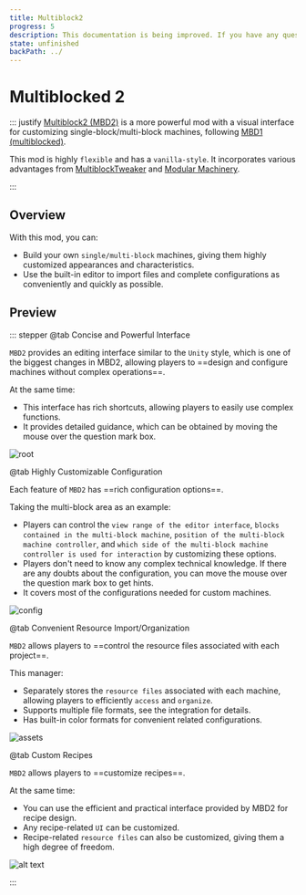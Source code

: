 ```yaml
---
title: Multiblock2
progress: 5
description: This documentation is being improved. If you have any questions, please feel free to leave a comment.
state: unfinished
backPath: ../
---
```


# Multiblocked 2
::: justify
[Multiblock2 (MBD2)](https://www.curseforge.com/minecraft/mc-mods/multiblocked2) is a more powerful mod with a visual interface for customizing single-block/multi-block machines, following [MBD1 (multiblocked)](https://www.curseforge.com/minecraft/mc-mods/multiblocktweaker).

This mod is highly `flexible` and has a `vanilla-style`. It incorporates various advantages from [MultiblockTweaker](https://www.curseforge.com/minecraft/mc-mods/multiblocktweaker) and [Modular Machinery](https://www.curseforge.com/minecraft/mc-mods/multiblocktweaker).

:::

## Overview

With this mod, you can:
- Build your own `single/multi-block` machines, giving them highly customized appearances and characteristics.
- Use the built-in editor to import files and complete configurations as conveniently and quickly as possible.

## Preview

::: stepper
@tab Concise and Powerful Interface

`MBD2` provides an editing interface similar to the `Unity` style, which is one of the biggest changes in MBD2, allowing players to ==design and configure machines without complex operations==.

At the same time:

- This interface has rich shortcuts, allowing players to easily use complex functions.
- It provides detailed guidance, which can be obtained by moving the mouse over the question mark box.

![root](/imgs/mods/custom/mbd2/zh/preview.png)

@tab Highly Customizable Configuration

Each feature of `MBD2` has ==rich configuration options==.

Taking the multi-block area as an example:

- Players can control the `view range of the editor interface`, `blocks contained in the multi-block machine`, `position of the multi-block machine controller`, and `which side of the multi-block machine controller is used for interaction` by customizing these options.
- Players don't need to know any complex technical knowledge. If there are any doubts about the configuration, you can move the mouse over the question mark box to get hints.
- It covers most of the configurations needed for custom machines.

![config](/imgs/mods/custom/mbd2/zh/multi-block-area-basic.png)

@tab Convenient Resource Import/Organization

`MBD2` allows players to ==control the resource files associated with each project==.

This manager:
- Separately stores the `resource files` associated with each machine, allowing players to efficiently `access` and `organize`.
- Supports multiple file formats, see the integration for details.
- Has built-in color formats for convenient related configurations.

![assets](/imgs/mods/custom/mbd2/zh/assets-add-basic.png)

@tab Custom Recipes

`MBD2` allows players to ==customize recipes==.

At the same time:
- You can use the efficient and practical interface provided by MBD2 for recipe design.
- Any recipe-related `UI` can be customized.
- Recipe-related `resource files` can also be customized, giving them a high degree of freedom.

![alt text](/imgs/mods/custom/mbd2/zh/recipe-root.gif)

:::